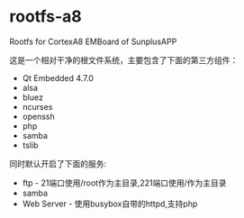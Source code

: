 # rootfs-a8
Rootfs for CortexA8 EMBoard of SunplusAPP

这是一个相对干净的根文件系统，主要包含了下面的第三方组件：

* Qt Embedded 4.7.0
* alsa
* bluez
* ncurses
* openssh
* php
* samba
* tslib

同时默认开启了下面的服务:

* ftp - 21端口使用/root作为主目录,221端口使用/作为主目录
* samba
* Web Server - 使用busybox自带的httpd,支持php


